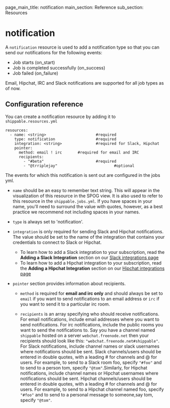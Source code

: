 page_main_title: notification
main_section: Reference
sub_section: Resources

# notification
A `notification` resource is used to add a notification type so that you can send our notifications for the following events:

* Job starts (on_start)
* Job is completed successfully (on_success)
* Job failed (on_failure)

Email, Hipchat, IRC and Slack notifications are supported for all job types as of now.

## Configuration reference
You can create a notification resource by adding it to `shippable.resources.yml`

```
resources:
  - name: <string>				        #required
    type: notification					#required
    integration: <string>				#required for Slack, Hipchat
    pointer:
      method: email ! irc       #required for email and IRC
      recipients:
        - "#beta"				        #required
        - "@trriplejay"			                #optional
```

The events for which this notification is sent out are configured in the jobs yml.


* `name` should be an easy to remember text string. This will appear in the visualization of this resource in the SPOG view. It is also used to refer to this resource in the `shippable.jobs.yml`. If you have spaces in your name, you'll need to surround the value with quotes, however, as a best practice we recommend not including spaces in your names.

* `type` is always set to 'notification'.

* `integration` is only required for sending Slack and Hipchat notifications. The value should be set to the name of the integration that contains your credentials to connect to Slack or Hipchat.
	* To learn how to add a Slack integration to your subscription, read the **Adding a Slack Integration** section on our [Slack integrations page](int-slack/)
	* To learn how to add a Hipchat integration to your subscription, read the **Adding a Hipchat Integration** section on our [Hipchat integrations page](int-hipchat/)

* `pointer` section provides information about recipients.

	* `method` is required for **email and irc only** and should always be set to `email` if you want to send notifications to an email address or `irc` if you want to send it to a particular irc room.

	* `recipients` is an array specifying who should receive notifications. For email notifications, include email addresses where you want to send notifications. For irc notifications, include the public rooms you want to send the notifications to. Say you have a channel named `shippable` hosted on a server `webchat.freenode.net` then your recipients should look like this: `"webchat.freenode.net#shippable"`. For Slack notifications, include channel names or slack usernames where notifications should be sent. Slack channels/users should be entered in double quotes, with a leading # for channels and @ for users. For example, to send to a Slack room foo, specify `"#foo"` and to send to a person tom, specify `"@tom"`.Similarly, for Hipchat notifications, include channel names or Hipchat usernames where notifications should be sent. Hipchat channels/users should be entered in double quotes, with a leading # for channels and @ for users. For example, to send to a Hipchat channel named foo, specify `"#foo"` and to send to a personal message to someone,say tom, specify `"@tom"`.
